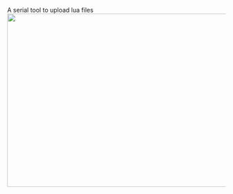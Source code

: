 A serial tool to upload lua files
<img aria-hidden="true" class="webstore-qb-Gb-Ci-Di-Nc webstore-Gb-Ci-Di-Nc" src="https://lh5.googleusercontent.com/RYgOJYKLeVWe4KYeqBQYJ5PSDUkvrgfVyxhdF2KSDQsHcA_8D4v9a0mEtK2eC0fLaxqKqsvliQ=s640-h400-e365-rw" width="640px" height="400px" style="opacity: 1;">
